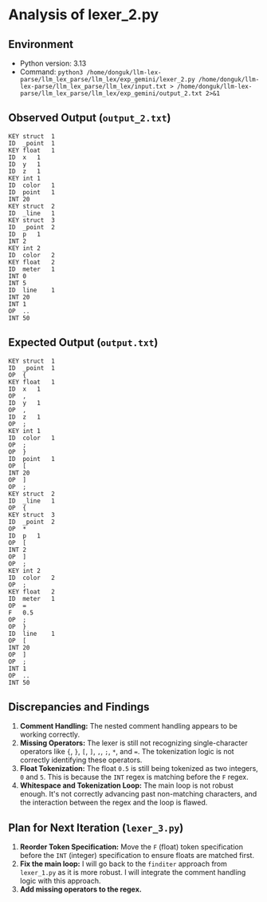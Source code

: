 
# Analysis of lexer_2.py

## Environment

- Python version: 3.13
- Command: `python3 /home/donguk/llm-lex-parse/llm_lex_parse/llm_lex/exp_gemini/lexer_2.py /home/donguk/llm-lex-parse/llm_lex_parse/llm_lex/input.txt > /home/donguk/llm-lex-parse/llm_lex_parse/llm_lex/exp_gemini/output_2.txt 2>&1`

## Observed Output (`output_2.txt`)

```
KEY	struct	1
ID	_point	1
KEY	float	1
ID	x	1
ID	y	1
ID	z	1
KEY	int	1
ID	color	1
ID	point	1
INT	20
KEY	struct	2
ID	_line	1
KEY	struct	3
ID	_point	2
ID	p	1
INT	2
KEY	int	2
ID	color	2
KEY	float	2
ID	meter	1
INT	0
INT	5
ID	line	1
INT	20
INT	1
OP	..	
INT	50
```

## Expected Output (`output.txt`)

```
KEY	struct	1
ID	_point	1
OP	{
KEY	float	1
ID	x	1
OP	,
ID	y	1
OP	,
ID	z	1
OP	;
KEY	int	1
ID	color	1
OP	;
OP	}
ID	point	1
OP	[
INT	20
OP	]
OP	;
KEY	struct	2
ID	_line	1
OP	{
KEY	struct	3
ID	_point	2
OP	*
ID	p	1
OP	[
INT	2
OP	]
OP	;
KEY	int	2
ID	color	2
OP	;
KEY	float	2
ID	meter	1
OP	=
F	0.5
OP	;
OP	}
ID	line	1
OP	[
INT	20
OP	]
OP	;
INT	1
OP	..
INT	50
```

## Discrepancies and Findings

1.  **Comment Handling:** The nested comment handling appears to be working correctly.
2.  **Missing Operators:** The lexer is still not recognizing single-character operators like `{`, `}`, `[`, `]`, `,`, `;`, `*`, and `=`. The tokenization logic is not correctly identifying these operators.
3.  **Float Tokenization:** The float `0.5` is still being tokenized as two integers, `0` and `5`. This is because the `INT` regex is matching before the `F` regex.
4.  **Whitespace and Tokenization Loop:** The main loop is not robust enough. It's not correctly advancing past non-matching characters, and the interaction between the regex and the loop is flawed.

## Plan for Next Iteration (`lexer_3.py`)

1.  **Reorder Token Specification:** Move the `F` (float) token specification before the `INT` (integer) specification to ensure floats are matched first.
2.  **Fix the main loop:** I will go back to the `finditer` approach from `lexer_1.py` as it is more robust. I will integrate the comment handling logic with this approach.
3.  **Add missing operators to the regex.**

